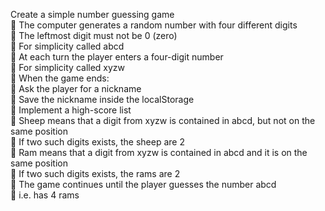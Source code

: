 Create a simple number guessing game
</br> The computer generates a random number with four
different digits
</br> The leftmost digit must not be 0 (zero)
</br> For simplicity called abcd
</br> At each turn the player enters a four-digit number
</br> For simplicity called xyzw
</br> When the game ends:
</br> Ask the player for a nickname
</br> Save the nickname inside the localStorage
</br> Implement a high-score list
</br> Sheep means that a digit from xyzw is contained in
abcd, but not on the same position
</br> If two such digits exists, the sheep are 2
</br> Ram means that a digit from xyzw is contained in abcd
and it is on the same position
</br> If two such digits exists, the rams are 2
</br> The game continues until the player guesses the
number abcd
</br> i.e. has 4 rams
